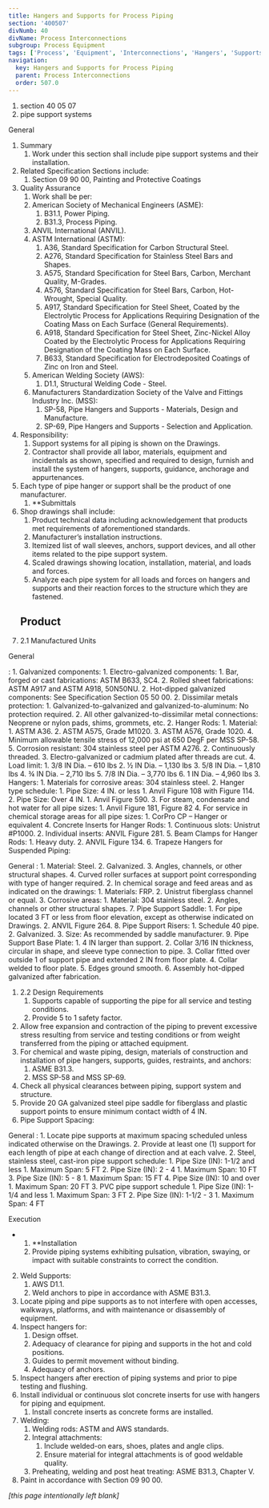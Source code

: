 ```yaml
---
title: Hangers and Supports for Process Piping
section: '400507'
divNumb: 40
divName: Process Interconnections
subgroup: Process Equipment
tags: ['Process', 'Equipment', 'Interconnections', 'Hangers', 'Supports', 'for', 'Piping']
navigation:
  key: Hangers and Supports for Process Piping
  parent: Process Interconnections
  order: 507.0
---
```


   1. section 40 05 07
   1. pipe support systems

General
1. Summary
   1. Work under this section shall include pipe support systems and their installation. 
2. Related Specification Sections include:
	1. Section 09 90 00, Painting and Protective Coatings
2. Quality Assurance
   1. Work shall be per:
	1. American Society of Mechanical Engineers (ASME):
		1. B31.1, Power Piping.
		2. B31.3, Process Piping.
	2. ANVIL International (ANVIL).
	3. ASTM International (ASTM):
		1. A36, Standard Specification for Carbon Structural Steel.
		2. A276, Standard Specification for Stainless Steel Bars and Shapes.
		3. A575, Standard Specification for Steel Bars, Carbon, Merchant Quality, M-Grades.
		4. A576, Standard Specification for Steel Bars, Carbon, Hot-Wrought, Special Quality.
		5. A917, Standard Specification for Steel Sheet, Coated by the Electrolytic Process for Applications Requiring Designation of the Coating Mass on Each Surface (General Requirements).
		6. A918, Standard Specification for Steel Sheet, Zinc-Nickel Alloy Coated by the Electrolytic Process for Applications Requiring Designation of the Coating Mass on Each Surface.
		7. B633, Standard Specification for Electrodeposited Coatings of Zinc on Iron and Steel.
	4. American Welding Society (AWS):
		1. D1.1, Structural Welding Code - Steel.
	5. Manufacturers Standardization Society of the Valve and Fittings Industry Inc. (MSS):
		1. SP-58, Pipe Hangers and Supports - Materials, Design and Manufacture.
		2. SP-69, Pipe Hangers and Supports - Selection and Application.
2. Responsibility:
	1. Support systems for all piping is shown on the Drawings.
	2. Contractor shall provide all labor, materials, equipment and incidentals as shown, specified and required to design, furnish and install the system of hangers, supports, guidance, anchorage and appurtenances.
3. Each type of pipe hanger or support shall be the product of one manufacturer.
	1. **Submittals
4. Shop drawings shall include:
	1. Product technical data including acknowledgement that products met requirements of aforementioned standards. 
	2. Manufacturer’s installation instructions. 
	3. Itemized list of wall sleeves, anchors, support devices, and all other items related to the pipe support system. 
	4. Scaled drawings showing location, installation, material, and loads and forces. 
	5. Analyze each pipe system for all loads and forces on hangers and supports and their reaction forces to the structure which they are fastened.
   ## Product
1. 2.1 Manufactured Units

General

:
	1. Galvanized components:
		1. Electro-galvanized components:
			1. Bar, forged or cast fabrications: ASTM B633, SC4.
			2. Rolled sheet fabrications: ASTM A917 and ASTM A918, 50N50NU.
		2. Hot-dipped galvanized components: See Specification Section 05 50 00.
	2. Dissimilar metals protection:
		1. Galvanized-to-galvanized and galvanized-to-aluminum: No protection required.
		2. All other galvanized-to-dissimilar metal connections: Neoprene or nylon pads, shims, grommets, etc.
2. Hanger Rods:
	1. Material:
		1. ASTM A36.
		2. ASTM A575, Grade M1020.
		3. ASTM A576, Grade 1020.
		4. Minimum allowable tensile stress of 12,000 psi at 650 DegF per MSS SP-58.
		5. Corrosion resistant: 304 stainless steel per ASTM A276.
	2. Continuously threaded.
	3. Electro-galvanized or cadmium plated after threads are cut.
	4. Load limit:
		1. 3/8 IN Dia. – 610 lbs
		2. ½ IN Dia. – 1,130 lbs
		3. 5/8 IN Dia. – 1,810 lbs
		4. ¾ IN Dia. – 2,710 lbs
		5. 7/8 IN Dia. – 3,770 lbs
		6. 1 IN Dia. – 4,960 lbs
3. Hangers:
	1. Materials for corrosive areas: 304 stainless steel.
	2. Hanger type schedule:
		1. Pipe Size: 4 IN. or less
			1. Anvil Figure 108 with Figure 114.
		2. Pipe Size: Over 4 IN.
			1. Anvil Figure 590.
		3. For steam, condensate and hot water for all pipe sizes:
			1. Anvil Figure 181, Figure 82
		4. For service in chemical storage areas for all pipe sizes:
			1. CorPro CP – Hanger or equivalent
4. Concrete Inserts for Hanger Rods:
	1. Continuous slots: Unistrut #P1000.
	2. Individual inserts: ANVIL Figure 281.
5. Beam Clamps for Hanger Rods:
	1. Heavy duty.
	2. ANVIL Figure 134.
6. Trapeze Hangers for Suspended Piping:
	
General
:
		1. Material: Steel.
		2. Galvanized.
		3. Angles, channels, or other structural shapes.
		4. Curved roller surfaces at support point corresponding with type of hanger required.
	2. In chemical sorage and feed areas and as indicated on the drawings:
		1. Materials: FRP.
		2. Unistrut fiberglass channel or equal.
	3. Corrosive areas:
		1. Material: 304 stainless steel.
		2. Angles, channels or other structural shapes.
7. Pipe Support Saddle:
	1. For pipe located 3 FT or less from floor elevation, except as otherwise indicated on Drawings.
	2. ANVIL Figure 264.
8. Pipe Support Risers:
	1. Schedule 40 pipe.
	2. Galvanized.
	3. Size: As recommended by saddle manufacturer.
9. Pipe Support Base Plate:
	1. 4 IN larger than support.
	2. Collar 3/16 IN thickness, circular in shape, and sleeve type connection to pipe.
	3. Collar fitted over outside 1 of support pipe and extended 2 IN from floor plate.
	4. Collar welded to floor plate.
	5. Edges ground smooth.
	6. Assembly hot-dipped galvanized after fabrication.
1. 2.2 Design Requirements
   1. Supports capable of supporting the pipe for all service and testing conditions.
	1. Provide 5 to 1 safety factor.
2. Allow free expansion and contraction of the piping to prevent excessive stress resulting from service and testing conditions or from weight transferred from the piping or attached equipment.
3. For chemical and waste piping, design, materials of construction and installation of pipe hangers, supports, guides, restraints, and anchors:
	1. ASME B31.3.
	2. MSS SP-58 and MSS SP-69.
4. Check all physical clearances between piping, support system and structure.
5. Provide 20 GA galvanized steel pipe saddle for fiberglass and plastic support points to ensure minimum contact width of 4 IN.
6. Pipe Support Spacing:
	
General
:
		1. Locate pipe supports at maximum spacing scheduled unless indicated otherwise on the Drawings.
		2. Provide at least one (1) support for each length of pipe at each change of direction and at each valve.
	2. Steel, stainless steel, cast-iron pipe support schedule:
		1. Pipe Size (IN): 1-1/2 and less
			1. Maximum Span: 5 FT
		2. Pipe Size (IN): 2 - 4
			1. Maximum Span: 10 FT
		3. Pipe Size (IN): 5 - 8
			1. Maximum Span: 15 FT
		4. Pipe Size (IN): 10 and over
			1. Maximum Span: 20 FT
	3. PVC pipe support schedule
		1. Pipe Size (IN): 1-1/4 and less
			1. Maximum Span: 3 FT
		2. Pipe Size (IN): 1-1/2 - 3
			1. Maximum Span: 4 FT

Execution

* 
	1. **Installation
   1. Provide piping systems exhibiting pulsation, vibration, swaying, or impact with suitable constraints to correct the condition.
2. Weld Supports:
	1. AWS D1.1.
	2. Weld anchors to pipe in accordance with ASME B31.3.
3. Locate piping and pipe supports as to not interfere with open accesses, walkways, platforms, and with maintenance or disassembly of equipment.
4. Inspect hangers for:
	1. Design offset.
	2. Adequacy of clearance for piping and supports in the hot and cold positions.
	3. Guides to permit movement without binding.
	4. Adequacy of anchors.
5. Inspect hangers after erection of piping systems and prior to pipe testing and flushing.
6. Install individual or continuous slot concrete inserts for use with hangers for piping and equipment.
	1. Install concrete inserts as concrete forms are installed.
7. Welding:
	1. Welding rods: ASTM and AWS standards.
	2. Integral attachments:
		1. Include welded-on ears, shoes, plates and angle clips.
		2. Ensure material for integral attachments is of good weldable quality.
	3. Preheating, welding and post heat treating: ASME B31.3, Chapter V.
8. Paint in accordance with Section 09 90 00.

*[this page intentionally left blank]*

